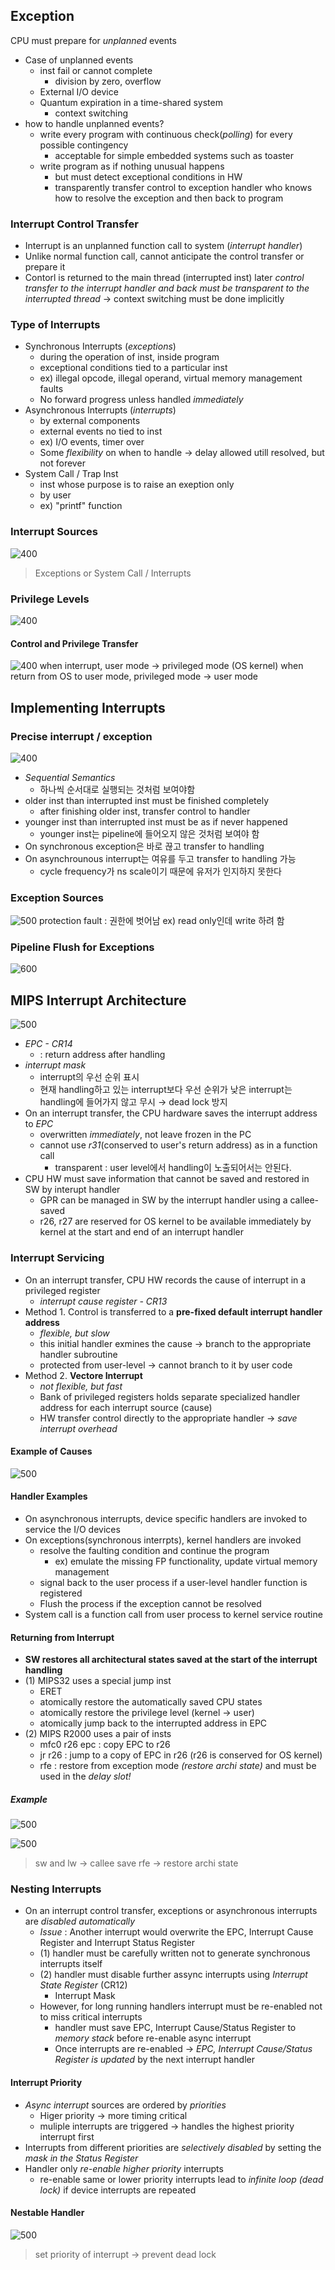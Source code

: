 ## Exception
CPU must prepare for *unplanned* events
- Case of unplanned events
	- inst fail or cannot complete
		- division by zero, overflow
	- External I/O device
	- Quantum expiration in a time-shared system
		- context switching
- how to handle unplanned events?
	- write every program with continuous check(*polling*) for every possible contingency
		- acceptable for simple embedded systems such as toaster
	- write program as if nothing unusual happens
		- but must detect exceptional conditions in HW
		- transparently transfer control to exception handler who knows how to resolve the exception and then back to program
### Interrupt Control Transfer
- Interrupt is an unplanned function call to system (*interrupt handler*)
- Unlike normal function call, cannot anticipate the control transfer or prepare it 
- Contorl is returned to the main thread (interrupted inst) later
*control transfer to the interrupt handler and back must be transparent to the interrupted thread*
$\to$ context switching must be done implicitly
### Type of Interrupts
- Synchronous Interrupts (*exceptions*)
	- during the operation of inst, inside program
	- exceptional conditions tied to a particular inst
	- ex) illegal opcode, illegal operand, virtual memory management faults
	- No forward progress unless handled *immediately*
- Asynchronous Interrupts (*interrupts*)
	- by external components
	- external events no tied to inst
	- ex) I/O events, timer over
	- Some *flexibility* on when to handle $\to$ delay allowed utill resolved, but not forever
- System Call / Trap Inst
	- inst whose purpose is to raise an exeption only
	- by user
	- ex) "printf" function
### Interrupt Sources
![400](https://i.imgur.com/Ma381bz.png)
>Exceptions or System Call / Interrupts

### Privilege Levels
![400](https://i.imgur.com/8JVwblM.png)
#### Control and Privilege Transfer
![400](https://i.imgur.com/Ai9tym6.png)
when interrupt,  user mode $\to$ privileged mode (OS kernel)
when return from OS to user mode, privileged mode $\to$ user mode

## Implementing Interrupts
### Precise interrupt / exception
![400](https://i.imgur.com/FcwEdsu.png)
- *Sequential Semantics*
	- 하나씩 순서대로 실행되는 것처럼 보여야함
- older inst than interrupted inst must be finished completely
	- after finishing older inst, transfer control to handler
- younger inst than interrupted inst must be as if never happened
	- younger inst는 pipeline에 들어오지 않은 것처럼 보여야 함
- On synchronous exception은 바로 끊고 transfer to handling
- On asynchrounous interrupt는 여유를 두고 transfer to handling 가능
	- cycle frequency가 ns scale이기 때문에 유저가 인지하지 못한다
### Exception Sources
![500](https://i.imgur.com/HFvAwyj.png)
protection fault : 권한에 벗어남
ex) read only인데 write 하려 함
### Pipeline Flush for Exceptions
![600](https://i.imgur.com/ibh1UXZ.png)
## MIPS Interrupt Architecture
![500](https://i.imgur.com/LADGWFH.png)
- *EPC - CR14* 
	- : return address after handling
- *interrupt mask*
	- interrupt의 우선 순위 표시
	- 현재 handling하고 있는 interrupt보다 우선 순위가 낮은 interrupt는 handling에 들어가지 않고 무시 $\to$ dead lock 방지
- On an interrupt transfer, the CPU hardware saves the interrupt address to *EPC*
	- overwritten *immediately*, not leave frozen in the PC
	- cannot use *r31*(conserved to user's return address) as in a function call
		- transparent : user level에서 handling이 노출되어서는 안된다.
- CPU HW must save information that cannot be saved and restored in SW by interupt handler
	- GPR can be managed in SW by the interrupt handler using a callee-saved
	- r26, r27 are reserved for OS kernel to be available immediately by kernel at the start and end of an interrupt handler
### Interrupt Servicing
- On an interrupt transfer, CPU HW records the cause of interrupt in a privileged register
	- *interrupt cause register - CR13*
- Method 1. Control is transferred to a **pre-fixed default interrupt handler address**
	- *flexible, but slow*
	- this initial handler exmines the cause $\to$ branch to the appropriate handler subroutine
	- protected from user-level $\to$ cannot branch to it by user code
- Method 2. **Vectore Interrupt**
	- *not flexible, but fast*
	- Bank of privileged registers holds separate specialized handler address for each interrupt source (cause)
	- HW transfer control directly to the appropriate handler $\to$ *save interrupt overhead*
#### Example of Causes
![500](https://i.imgur.com/xGdaorA.png)

#### Handler Examples
- On asynchronous interrupts, device specific handlers are invoked to service the I/O devices
- On exceptions(synchronous interrpts), kernel handlers are invoked
	- resolve the faulting condition and continue the program
		- ex) emulate the missing FP functionality, update virtual memory management
	- signal back to the user process if a user-level handler function is registered
	- Flush the process if the exception cannot be resolved
- System call is a function call from user process to kernel service routine
#### Returning from Interrupt
- **SW restores all architectural states saved at the start of the interrupt handling**
- (1) MIPS32 uses a special jump inst
	- ERET
	- atomically restore the automatically saved CPU states
	- atomically restore the privilege level (kernel $\to$ user)
	- atomically jump back to the interrupted address in EPC
- (2) MIPS R2000 uses a pair of insts
	- mfc0 r26 epc : copy EPC to r26
	- jr r26 : jump to a copy of EPC in r26 (r26 is conserved for OS kernel)
	- rfe : restore from exception mode *(restore archi state)* and must be used in the *delay slot!*
##### Example
![500](https://i.imgur.com/QLCp1DN.png)

![500](https://i.imgur.com/FusxugV.png)
>sw and lw $\to$ callee save
>rfe $\to$ restore archi state
### Nesting Interrupts
- On an interrupt control transfer, exceptions or asynchronous interrupts are *disabled automatically*
	- *Issue* : Another interrupt would overwrite the EPC, Interrupt Cause Register and Interrupt Status Register
	- (1) handler must be carefully written not to generate synchronous interrupts itself
	- (2) handler must disable further assync interrupts using *Interrupt State Register* (CR12)
		- Interrupt Mask
	- However, for long running handlers interrupt must be re-enabled not to miss critical interrupts
		- handler must save EPC, Interrupt Cause/Status Register to *memory stack* before re-enable async interrupt
		- Once interrupts are re-enabled $\to$ *EPC, Interrupt Cause/Status Register is updated* by the next interrupt handler
#### Interrupt Priority
- *Async interrupt* sources are ordered by *priorities*
	- Higer priority $\to$ more timing critical
	- muliple interrupts are triggered $\to$ handles the highest priority interrupt first
- Interrupts from different priorities are *selectively disabled* by setting the *mask in the Status Register*
- Handler only *re-enable higher priority* interrupts
	- re-enable same or lower priority interrupts lead to *infinite loop (dead lock)* if device interrupts are repeated
#### Nestable Handler
![500](https://i.imgur.com/SdCvAOQ.png)
>set priority of interrupt $\to$ prevent dead lock

